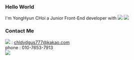 ### Hello World

I'm YongHyun CHoi a Junior Front-End developer with 
<img src="https://img.shields.io/badge/JavaScript-F7DF1E?style=flat-square&logo=JavaScript&logoColor=white"/> 
<img src="https://img.shields.io/badge/React-61DAFB?style=flat-square&logo=React&logoColor=white"/> <br/>




### Contact Me
<a href="chldydgus777@kakao.com/"><img src="https://img.shields.io/badge/kakao-FFCD00?style=flat-square&logo=kakao&logoColor=white"/></a> : chldydgus777@kakao.com </br>
phone : 010-7653-7913 </br>
<a href="https://www.instagram.com/y0s_h/"><img src="https://img.shields.io/badge/instagram-E4405F?style=flat-square&logo=instagram&logoColor=white"/></a>

<!--
**chldydgus777/chldydgus777** is a ✨ _special_ ✨ repository because its `README.md` (this file) appears on your GitHub profile.

Here are some ideas to get you started:

- 🔭 I’m currently working on ...
- 🌱 I’m currently learning ...
- 👯 I’m looking to collaborate on ...
- 🤔 I’m looking for help with ...
- 💬 Ask me about ...
- 📫 How to reach me: ...
- 😄 Pronouns: ...
- ⚡ Fun fact: ...
-->
